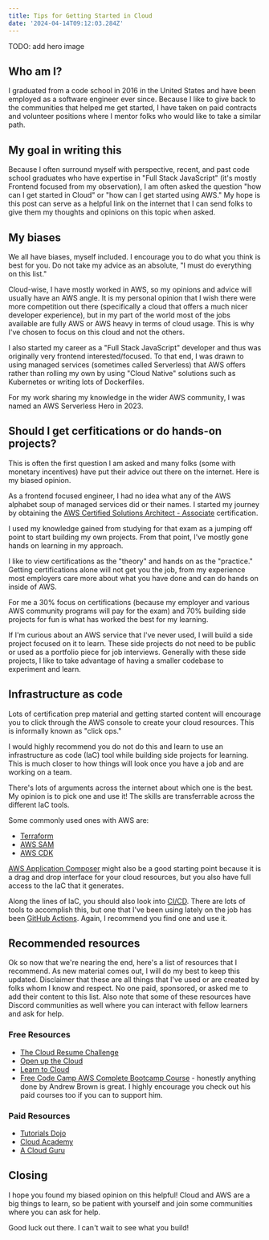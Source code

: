 ```yaml
---
title: Tips for Getting Started in Cloud
date: '2024-04-14T09:12:03.284Z'
---
```


TODO: add hero image

## Who am I?

I graduated from a code school in 2016 in the United States and have been employed as a software engineer ever since. Because I like to give back to the communities that helped me get started, I have taken on paid contracts and volunteer positions where I mentor folks who would like to take a similar path.

## My goal in writing this

Because I often surround myself with perspective, recent, and past code school graduates who have expertise in "Full Stack JavaScript" (it's mostly Frontend focused from my observation), I am often asked the question "how can I get started in Cloud" or "how can I get started using AWS." My hope is this post can serve as a helpful link on the internet that I can send folks to give them my thoughts and opinions on this topic when asked.

## My biases

We all have biases, myself included. I encourage you to do what you think is best for you. Do not take my advice as an absolute, "I must do everything on this list."

Cloud-wise, I have mostly worked in AWS, so my opinions and advice will usually have an AWS angle. It is my personal opinion that I wish there were more competition out there (specifically a cloud that offers a much nicer developer experience), but in my part of the world most of the jobs available are fully AWS or AWS heavy in terms of cloud usage. This is why I've chosen to focus on this cloud and not the others.

I also started my career as a "Full Stack JavaScript" developer and thus was originally very frontend interested/focused. To that end, I was drawn to using managed services (sometimes called Serverless) that AWS offers rather than rolling my own by using "Cloud Native" solutions such as Kubernetes or writing lots of Dockerfiles.

For my work sharing my knowledge in the wider AWS community, I was named an AWS Serverless Hero in 2023.

## Should I get cerfitications or do hands-on projects?

This is often the first question I am asked and many folks (some with monetary incentives) have put their advice out there on the internet. Here is my biased opinion.

As a frontend focused engineer, I had no idea what any of the AWS alphabet soup of managed services did or their names. I started my journey by obtaining the [AWS Certified Solutions Architect - Associate](https://aws.amazon.com/certification/certified-solutions-architect-associate/) certification.

I used my knowledge gained from studying for that exam as a jumping off point to start building my own projects. From that point, I've mostly gone hands on learning in my approach.

I like to view certifications as the "theory" and hands on as the "practice." Getting certifications alone will not get you the job, from my experience most employers care more about what you have done and can do hands on inside of AWS.

For me a 30% focus on certifications (because my employer and various AWS community programs will pay for the exam) and 70% building side projects for fun is what has worked the best for my learning.

If I'm curious about an AWS service that I've never used, I will build a side project focused on it to learn. These side projects do not need to be public or used as a portfolio piece for job interviews. Generally with these side projects, I like to take advantage of having a smaller codebase to experiment and learn.

## Infrastructure as code

Lots of certification prep material and getting started content will encourage you to click through the AWS console to create your cloud resources. This is informally known as "click ops."

I would highly recommend you do not do this and learn to use an infrastructure as code (IaC) tool while building side projects for learning. This is much closer to how things will look once you have a job and are working on a team.

There's lots of arguments across the internet about which one is the best. My opinion is to pick one and use it! The skills are transferrable across the different IaC tools.

Some commonly used ones with AWS are:

- [Terraform](https://www.terraform.io/)
- [AWS SAM](https://aws.amazon.com/serverless/sam/)
- [AWS CDK](https://aws.amazon.com/cdk/)

[AWS Application Composer](https://aws.amazon.com/application-composer/) might also be a good starting point because it is a drag and drop interface for your cloud resources, but you also have full access to the IaC that it generates.

Along the lines of IaC, you should also look into [CI/CD](https://martinfowler.com/articles/continuousIntegration.html). There are lots of tools to accomplish this, but one that I've been using lately on the job has been [GitHub Actions](https://github.com/features/actions). Again, I recommend you find one and use it.

## Recommended resources

Ok so now that we're nearing the end, here's a list of resources that I recommend. As new material comes out, I will do my best to keep this updated. Disclaimer that these are all things that I've used or are created by folks whom I know and respect. No one paid, sponsored, or asked me to add their content to this list. Also note that some of these resources have Discord communities as well where you can interact with fellow learners and ask for help.

### Free Resources

- [The Cloud Resume Challenge](https://cloudresumechallenge.dev/)
- [Open up the Cloud](https://openupthecloud.com/)
- [Learn to Cloud](https://learntocloud.guide/)
- [Free Code Camp AWS Complete Bootcamp Course](https://www.youtube.com/watch?v=zA8guDqfv40) - honestly anything done by Andrew Brown is great. I highly encourage you check out his paid courses too if you can to support him.

### Paid Resources

- [Tutorials Dojo](https://tutorialsdojo.com/)
- [Cloud Academy](https://cloudacademy.com/)
- [A Cloud Guru](https://www.pluralsight.com/cloud-guru)

## Closing

I hope you found my biased opinion on this helpful! Cloud and AWS are a big things to learn, so be patient with yourself and join some communities where you can ask for help.

Good luck out there. I can't wait to see what you build!
